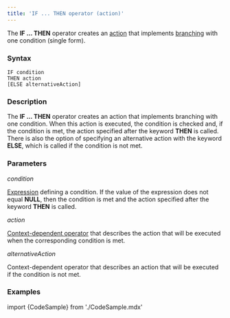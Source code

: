 ```yaml
---
title: 'IF ... THEN operator (action)'
---
```


The **IF ... THEN** operator creates an [action](Actions.md) that implements [branching](Branching_CASE_IF_MULTI.md#single-form) with one condition (single form).

### Syntax

    IF condition 
    THEN action
    [ELSE alternativeAction]

### Description

The **IF ... THEN** operator creates an action that implements branching with one condition. When this action is executed, the condition is checked and, if the condition is met, the action specified after the keyword **THEN** is called. There is also the option of specifying an alternative action with the keyword **ELSE**, which is called if the condition is not met.

### Parameters

*condition*

[Expression](Expression.md) defining a condition. If the value of the expression does not equal **NULL**, then the condition is met and the action specified after the keyword **THEN** is called.

*action*

[Context-dependent operator](Action_operator.md#context-dependent-operators) that describes the action that will be executed when the corresponding condition is met.

*alternativeAction*

Context-dependent operator that describes an action that will be executed if the condition is not met.

### Examples


import {CodeSample} from './CodeSample.mdx'

<CodeSample url="http://documentation.lsfusion.org:5000/sample?file=ActionSample&block=ifthena"/>

  
